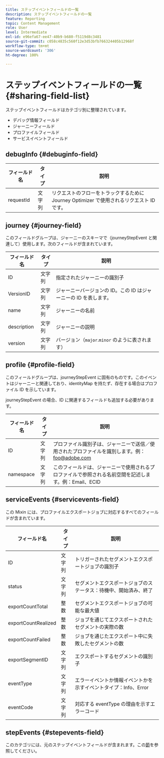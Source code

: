 ```yaml
---
title: ステップイベントフィールドの一覧
description: ステップイベントフィールドの一覧
feature: Reporting
topic: Content Management
role: User
level: Intermediate
exl-id: e96efa67-ee47-40b9-b680-f5119d8c3481
source-git-commit: c058c4835c560f12e3d53bfb766324405b12968f
workflow-type: tm+mt
source-wordcount: '306'
ht-degree: 100%

---
```


# ステップイベントフィールドの一覧 {#sharing-field-list}

ステップイベントフィールドはカテゴリ別に整理されています。

* デバッグ情報フィールド
* ジャーニーフィールド
* プロファイルフィールド
* サービスイベントフィールド

## debugInfo {#debuginfo-field}

| フィールド名 | タイプ | 説明 |
|---|---|------------|
| requestId | 文字列 | リクエストのフローをトラックするために Journey Optimizer で使用されるリクエスト ID です。 |

## journey {#journey-field}

このフィールドグループは、ジャーニーのスキーマで（journeyStepEvent と関連して）使用します。次のフィールドが含まれています。

| フィールド名 | タイプ | 説明 |
|---|---|------------|
| ID | 文字列 | 指定されたジャーニーの識別子 |
| VersionID | 文字列 | ジャーニーバージョンの ID。この ID はジャーニーの ID を表します。 |
| name | 文字列 | ジャーニーの名前 |
| description | 文字列 | ジャーニーの説明 |
| version | 文字列 | バージョン（`major`.`minor` のように表されます） |

## profile {#profile-field}

このフィールドグループは、journeyStepEvent に固有のものです。このイベントはジャーニーと関連しており、identityMap を持たず、存在する場合はプロファイル ID を示しています。

journeyStepEvent の場合、ID に関連するフィールドも追加する必要があります。

| フィールド名 | タイプ | 説明 |
|---|---|------------|
| ID | 文字列 | プロファイル識別子は、ジャーニーで送信／使用されたプロファイルを識別します。例：foo@adobe.com |
| namespace | 文字列 | このフィールドは、ジャーニーで使用されるプロファイルで参照される名前空間を記述します。例：Email、ECID |

## serviceEvents {#servicevents-field}

この Mixin には、プロファイルエクスポートジョブに対応するすべてのフィールドが含まれています。

| フィールド名 | タイプ | 説明 |
|---|---|------------|
| ID | 文字列 | トリガーされたセグメントエクスポートジョブの識別子 |
| status | 文字列 | セグメントエクスポートジョブのステータス：待機中、開始済み、終了 |
| exportCountTotal | 整数 | セグメントエクスポートジョブの可能な最大値 |
| exportCountRealized | 整数 | ジョブを通じてエクスポートされたセグメントの実際の数 |
| exportCountFailed | 整数 | ジョブを通じたエクスポート中に失敗したセグメントの数 |
| exportSegmentID | 文字列 | エクスポートするセグメントの識別子 |
| eventType | 文字列 | エラーイベントか情報イベントかを示すイベントタイプ：Info、Error |
| eventCode | 文字列 | 対応する eventType の理由を示すエラーコード |

## stepEvents {#stepevents-field}

このカテゴリには、元のステップイベントフィールドが含まれます。この[節](../reports/sharing-legacy-fields.md)を参照してください。
